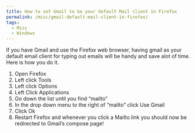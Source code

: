 ```yaml
---
title: How to set Gmail to be your default Mail client in Firefox
permalink: /misc/gmail-default-mail-client-in-firefox/
tags:
  - Misc
  - Windows
---
```

If you have Gmail and use the Firefox web browser, having gmail as your default email client for typing out emails will be handy and save alot of time. Here is how you do it.

  1. Open Firefox
  2. Left click Tools
  3. Left click Options
  4. Left Click Applications
  5. Go down the list until you find &#8220;mailto&#8221;
  6. In the drop down menu to the right of &#8220;mailto&#8221; click Use Gmail
  7. Click Ok
  8. Restart Firefox and whenever you click a Mailto link you should now be redirected to Gmail&#8217;s compose page!
